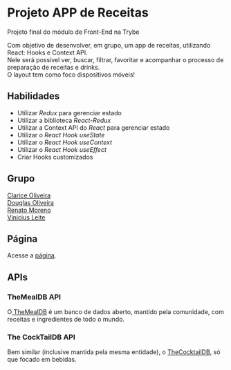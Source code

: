 # Projeto APP de Receitas

<p>Projeto final do módulo de Front-End na Trybe</p>
<p>Com objetivo de desenvolver, em grupo, um app de receitas, utilizando React: Hooks e Context API.
<br>
Nele será possível ver, buscar, filtrar, favoritar e acompanhar o processo de preparação de receitas e drinks.
<br>
O layout tem como foco dispositivos móveis!
</p>

## Habilidades

- Utilizar _Redux_ para gerenciar estado
- Utilizar a biblioteca _React-Redux_
- Utilizar a Context API do _React_ para gerenciar estado
- Utilizar o _React Hook useState_
- Utilizar o _React Hook useContext_
- Utilizar o _React Hook useEffect_
- Criar Hooks customizados

## Grupo

<a href="https://github.com/claoliveira89" >Clarice Oliveira</a>
<br>
<a href="https://github.com/Doug77" >Douglas Oliveira</a>
<br>
<a href="https://github.com/ree1moreno" >Renato Moreno</a>
<br>
<a href="https://github.com/viniciusldn" >Vinicius Leite</a>

## Página

<p>Acesse a <a href="https://recipes-app-w99fgplz7-ree1moreno.vercel.app/">página</a>.</p>

## APIs

### TheMealDB API

<p>O<a href="https://www.themealdb.com/" > TheMealDB</a> é um banco de dados aberto, mantido pela comunidade, com receitas e ingredientes de todo o mundo.</p>

### The CockTailDB API

<p>Bem similar (inclusive mantida pela mesma entidade), o <a href="https://www.thecocktaildb.com/">TheCocktailDB</a>, só que focado em bebidas.</p>
